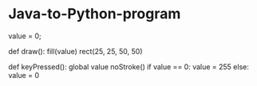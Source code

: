 # Java-to-Python-program


value = 0;

def draw():
  fill(value)
  rect(25, 25, 50, 50)

def keyPressed():
    global value
    noStroke()
    if value == 0:
     value = 255
    else:
     value = 0
